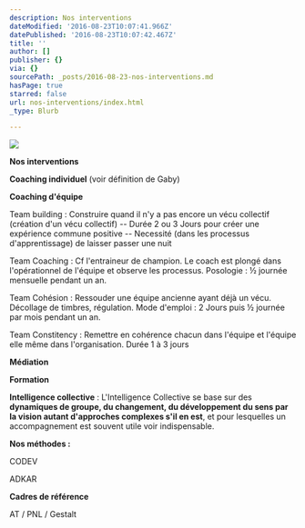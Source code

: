```yaml
---
description: Nos interventions
dateModified: '2016-08-23T10:07:41.966Z'
datePublished: '2016-08-23T10:07:42.467Z'
title: ''
author: []
publisher: {}
via: {}
sourcePath: _posts/2016-08-23-nos-interventions.md
hasPage: true
starred: false
url: nos-interventions/index.html
_type: Blurb

---
```

![](https://the-grid-user-content.s3-us-west-2.amazonaws.com/f761a806-01db-4d31-9ae5-941aa7b2191a.jpg)

**Nos interventions**

**Coaching individuel** (voir définition de Gaby)

**Coaching d'équipe**

Team building : Construire quand il n'y a pas encore un vécu collectif (création d'un vécu collectif) -- Durée 2 ou 3 Jours pour créer une expérience commune positive -- Necessité (dans les processus d'apprentissage) de laisser passer une nuit

Team Coaching : Cf l'entraineur de champion. Le coach est plongé dans l'opérationnel de l'équipe et observe les processus. Posologie : ½ journée mensuelle pendant un an.

Team Cohésion : Ressouder une équipe ancienne ayant déjà un vécu. Décollage de timbres, régulation. Mode d'emploi : 2 Jours puis ½ journée par mois pendant un an.

Team Constitency : Remettre en cohérence chacun dans l'équipe et l'équipe elle même dans l'organisation. Durée 1 à 3 jours

**Médiation**

**Formation**

**Intelligence collective** : L'Intelligence Collective se base sur des **dynamiques de groupe, du changement, du développement du sens par la vision autant d'approches complexes s'il en est**, et pour lesquelles un accompagnement est souvent utile voir indispensable.

**Nos méthodes :**

CODEV

ADKAR

**Cadres de référence**

AT / PNL / Gestalt